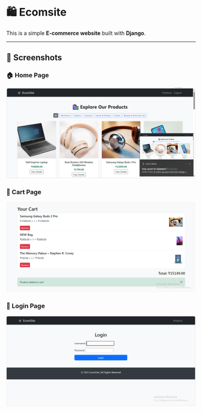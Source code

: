 # 🛍️ Ecomsite

This is a simple **E-commerce website** built with **Django**.

---

## 📸 Screenshots

### 🏠 Home Page
![Home Page](ecomsite/screenshots/home.png)

### 🛒 Cart Page
![Cart Page](ecomsite/screenshots/cart.png)

### 🔑 Login Page
![Login Page](ecomsite/screenshots/login.png)
